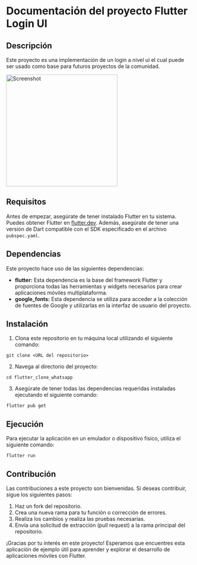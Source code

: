 # Documentación del proyecto Flutter Login UI

## Descripción
Este proyecto es una implementación de un login a nivel ui el cual puede ser usado como base para futuros proyectos de la comunidad.

<img src="https://github.com/arnoldbgm/flutter-login-ui/assets/108824074/673fc2f3-4256-4ee2-a23e-0b944f71b3ec" alt="Screenshot" width="300">

## Requisitos
Antes de empezar, asegúrate de tener instalado Flutter en tu sistema. Puedes obtener Flutter en [flutter.dev](https://flutter.dev/). Además, asegúrate de tener una versión de Dart compatible con el SDK especificado en el archivo `pubspec.yaml`.

## Dependencias
Este proyecto hace uso de las siguientes dependencias:

- **flutter:** Esta dependencia es la base del framework Flutter y proporciona todas las herramientas y widgets necesarios para crear aplicaciones móviles multiplataforma.
- **google_fonts:** Esta dependencia se utiliza para acceder a la colección de fuentes de Google y utilizarlas en la interfaz de usuario del proyecto.

## Instalación
1. Clona este repositorio en tu máquina local utilizando el siguiente comando:

```git
git clone <URL del repositorio>
```

2. Navega al directorio del proyecto:

```git
cd flutter_clone_whatsapp
```

3. Asegúrate de tener todas las dependencias requeridas instaladas ejecutando el siguiente comando:

```git
flutter pub get
```

## Ejecución
Para ejecutar la aplicación en un emulador o dispositivo físico, utiliza el siguiente comando:
```git
flutter run
```
## Contribución
Las contribuciones a este proyecto son bienvenidas. Si deseas contribuir, sigue los siguientes pasos:

1. Haz un fork del repositorio.
2. Crea una nueva rama para tu función o corrección de errores.
3. Realiza los cambios y realiza las pruebas necesarias.
4. Envía una solicitud de extracción (pull request) a la rama principal del repositorio.


¡Gracias por tu interés en este proyecto! Esperamos que encuentres esta aplicación de ejemplo útil para aprender y explorar el desarrollo de aplicaciones móviles con Flutter.
